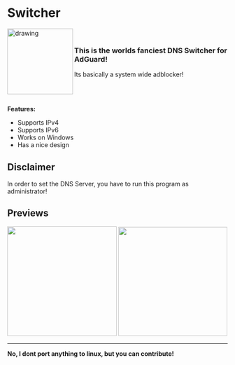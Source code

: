 # Switcher

<img align="left" src="https://alexh.space/images/switcher-icon.png" alt="drawing" width="150"/> 

&nbsp;

<h3>This is the worlds fanciest DNS Switcher for AdGuard!</h3>
Its basically a system wide adblocker!

\
&nbsp;

__Features:__

* Supports IPv4
* Supports IPv6
* Works on Windows
* Has a nice design

## Disclaimer
In order to set the DNS Server, you have to run this program as administrator!

## Previews

<p float="left">
  <img src="https://alexh.space/images/preview-disabled-new.png" width="250" />
  <img src="https://alexh.space/images/preview-enabled-new.png" width="249" /> 
</p>


---

<b>No, I dont port anything to linux, but you can contribute!</b>
